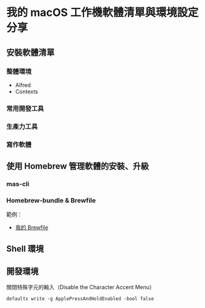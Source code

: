 # 我的 macOS 工作機軟體清單與環境設定分享

## 安裝軟體清單

### 整體環境

* Alfred
* Contexts

### 常用開發工具
### 生產力工具
### 寫作軟體



## 使用 Homebrew 管理軟體的安裝、升級


### mas-cli

### Homebrew-bundle & Brewfile


範例：
  * [我的 Brewfile](linyiru/dotfiles/blob/master/Brewfile)


## Shell 環境

## 開發環境

關閉特殊字元的輸入（Disable the Character Accent Menu）

```shell
defaults write -g ApplePressAndHoldEnabled -bool false
```
